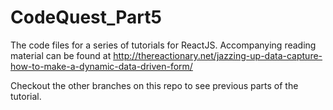 # CodeQuest_Part5
The code files for a series of tutorials for ReactJS. Accompanying reading material can be found at http://thereactionary.net/jazzing-up-data-capture-how-to-make-a-dynamic-data-driven-form/

Checkout the other branches on this repo to see previous parts of the tutorial.
